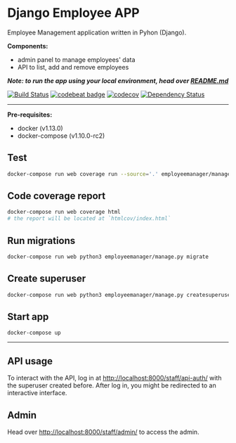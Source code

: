 # Django Employee APP
Employee Management application written in Pyhon (Django).

**Components:**
- admin panel to manage employees' data
- API to list, add and remove employees

***Note: to run the app using your local environment, head over [README.md](README.md)***

[![Build Status](https://travis-ci.org/marioluan/django-employee-app.svg?branch=master)](https://travis-ci.org/marioluan/django-employee-app)
[![codebeat badge](https://codebeat.co/badges/09d03419-d881-4ffb-a719-17566c9e9d1a)](https://codebeat.co/projects/github-com-marioluan-django-employee-app)
[![codecov](https://codecov.io/gh/marioluan/django-employee-app/branch/master/graph/badge.svg)](https://codecov.io/gh/marioluan/django-employee-app)
[![Dependency Status](https://gemnasium.com/badges/github.com/marioluan/django-employee-app.svg)](https://gemnasium.com/github.com/marioluan/django-employee-app)

---

**Pre-requisites:**
- docker (v1.13.0)
- docker-compose (v1.10.0-rc2)

## Test
```bash
docker-compose run web coverage run --source='.' employeemanager/manage.py test staff.tests
```

## Code coverage report
```bash
docker-compose run web coverage html
# the report will be located at `htmlcov/index.html`
```

## Run migrations
```bash
docker-compose run web python3 employeemanager/manage.py migrate
```

## Create superuser
```bash
docker-compose run web python3 employeemanager/manage.py createsuperuser
```

## Start app
```shell
docker-compose up
```

---

## API usage
To interact with the API, log in at [http://localhost:8000/staff/api-auth/](http://localhost:8000/staff/api-auth/) with the superuser created before. After log in, you might be redirected to an interactive interface.

## Admin
Head over [http://localhost:8000/staff/admin/](http://localhost:8000/staff/admin/) to access the admin.
